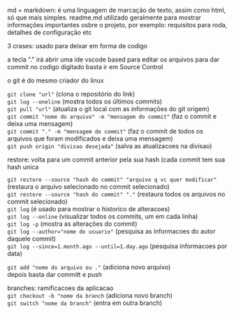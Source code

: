 md = markdown: é uma linguagem de marcação de texto, assim como html, só que mais simples. 
readme.md utilizado geralmente para mostrar informações importantes osbre o projeto, por exemplo: requisitos para roda, detalhes de configuração etc

3 crases: usado para deixar em forma de codigo

a tecla "." irá abrir uma ide vscode based para editar os arquivos
para dar commit no codigo digitado basta ir em Source Control

o git é do mesmo criador do linux

```git clone "url"``` (clona o repositório do link)<br>
```git log --oneline``` (mostra todos os últimos commits)<br>
```git pull "url"``` (atualiza o git local com as informações do git origem)<br>
```git commit "nome do arquivo" -m "mensagem do commit"``` (faz o commit e deixa uma mensagem)<br>
```git commit "." -m "mensagem do commit"``` (faz o commit de todos os arquivos que foram modificados e deixa uma mensagem)<br>
```git push origin "divisao desejada"``` (salva as atualizacoes na divisao)<br>


restore: volta para um commit anterior pela sua hash (cada commit tem sua hash unica<br>

```git restore --source "hash do commit" "arquivo q vc quer modificar"``` (restaura o arquivo selecionado no commit selecionado)<br>
```git restore --source "hash do commit" "."``` (restaura todos os arquivos no commit selecionado)<br>
```git log``` (é usado para mostrar o historico de alteracoes)<br>
```git log --online``` (visualizar todos os commits, um em cada linha)<br>
```git log -p``` (mostra as alterações do commit)<br>
```git log --author="nome do usuario"``` (pesquisa as informacoes do autor daquele commit)<br>
```git log --since=1.month.ago --until=1.day.ago``` (pesquisa informacoes por data)<br>


```git add "nome do arquivo ou ."``` (adiciona novo arquivo)<br>
depois basta dar committ e push

branches: ramificacoes da aplicacao<br>
```git checkout -b "nome da branch``` (adiciona novo branch)<br>
```git switch "nome da branch"``` (entra em outra branch)<br>
